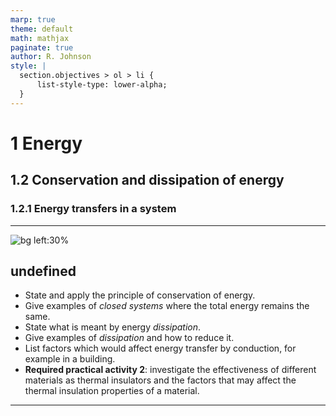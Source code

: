 ```yaml
---
marp: true
theme: default
math: mathjax
paginate: true
author: R. Johnson
style: |
  section.objectives > ol > li {
      list-style-type: lower-alpha;
  }
---
```


# 1 Energy
## 1.2 Conservation and dissipation of energy
### 1.2.1 Energy transfers in a system

---

<!-- _class: objectives -->

![bg left:30%](https://images.unsplash.com/photo-1492962827063-e5ea0d8c01f5?ixlib=rb-4.0.3&ixid=MnwxMjA3fDB8MHxwaG90by1wYWdlfHx8fGVufDB8fHx8&auto=format&fit=crop&w=2121&q=80)
## undefined


- State and apply the principle of conservation of energy.
- Give examples of _closed systems_ where the total energy remains the same.
- State what is meant by energy _dissipation_.
- Give examples of _dissipation_ and how to reduce it.
- List factors which would affect energy transfer by conduction, for example in a building.
- **Required practical activity 2**: investigate the effectiveness of different materials as thermal insulators and the factors that may affect the thermal insulation properties of a material.



---